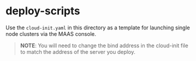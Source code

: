 # deploy-scripts
Use the `cloud-init.yaml` in this directory as a template for launching single node clusters via the MAAS console.

> **NOTE**: You will need to change the bind address in the cloud-init file to match the address of the server you deploy.
